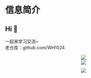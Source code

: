 # 信息简介
## Hi 👋
一起来学习交流~
</br>
老仓库：github.com/WH1024
<div align="center">
<img src="https://github-readme-stats.vercel.app/api?username=hhhweihan&count_private=true&show_icons=true&theme=tokyonight" align="center" />
</div>

<div align="center" style="margin-bottom: 10px;">
<img src="https://profile-counter.glitch.me/hhhweihan/count.svg" align="center" />
</div>
<div align="center">
<img src="https://api.githubtrends.io/user/svg/hhhweihan/langs?time_range=one_year&compact=True&theme=dark" />
</div>
